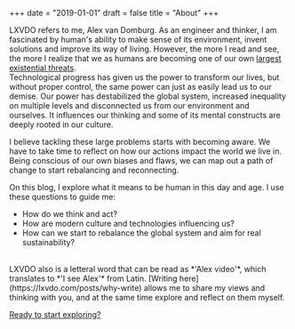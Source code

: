 +++
date = "2019-01-01"
draft = false
title = "About"
+++

LXVDO refers to me, Alex van Domburg. As an engineer and thinker, I am fascinated by human's ability to make sense of its environment, invent solutions and improve its way of living.
However, the more I read and see, the more I realize that we as humans are becoming one of our own [largest existential threats](https://80000hours.org/articles/extinction-risk/).  
Technological progress has given us the power to transform our lives, but without proper control, the same power can just as easily lead us to our demise. 
Our power has destabilized the global system, increased inequality on multiple levels and disconnected us from our environment and ourselves. 
It influences our thinking and some of its mental constructs are deeply rooted in our culture.  

I believe tackling these large problems starts with becoming aware. We have to take time to reflect on how our actions impact the world we live in. 
Being conscious of our own biases and flaws, we can map out a path of change to start rebalancing and reconnecting.    
  
On this blog, I explore what it means to be human in this day and age. I use these questions to guide me: 

+ How do we think and act? 
+ How are modern culture and technologies influencing us?
+ How can we start to rebalance the global system and aim for real sustainability?

<br> 
LXVDO also is a letteral word that can be read as *'Alex video'*, which translates to *'I see Alex'* from Latin. 
[Writing here](https://lxvdo.com/posts/why-write) allows me to share my views and thinking with you, and at the same time explore and reflect on them myself.  

[Ready to start exploring?](https://lxvdo.com/posts)
